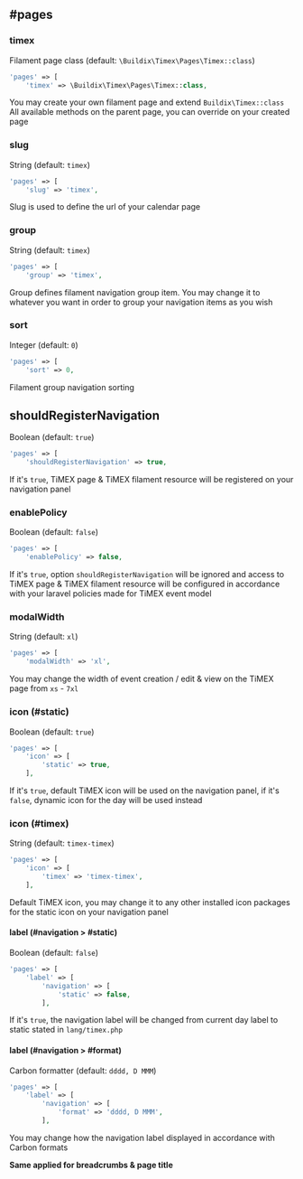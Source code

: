 ## #pages
### timex
Filament page class (default: `\Buildix\Timex\Pages\Timex::class`)
```php
'pages' => [
    'timex' => \Buildix\Timex\Pages\Timex::class,
```
You may create your own filament page and extend `Buildix\Timex::class`
All available methods on the parent page, you can override on your created page

### slug
String (default: `timex`)
```php
'pages' => [
    'slug' => 'timex',
```
Slug is used to define the url of your calendar page

### group
String (default: `timex`)
```php
'pages' => [
    'group' => 'timex',
```
Group defines filament navigation group item. You may change it to whatever you want in order to group your navigation items as you wish

### sort
Integer (default: `0`)
```php
'pages' => [
    'sort' => 0,
```
Filament group navigation sorting

## shouldRegisterNavigation
Boolean (default: `true`)
```php
'pages' => [
    'shouldRegisterNavigation' => true,
```
If it's `true`, TiMEX page & TiMEX filament resource will be registered on your navigation panel

### enablePolicy
Boolean (default: `false`)
```php
'pages' => [
    'enablePolicy' => false,
```
If it's `true`, option `shouldRegisterNavigation` will be ignored and access to TiMEX page & TiMEX filament resource will be configured in accordance with your laravel policies made for TiMEX event model 

### modalWidth
String (default: `xl`)
```php
'pages' => [
    'modalWidth' => 'xl',
```
You may change the width of event creation / edit & view on the TiMEX page from `xs` - `7xl`

### icon (#static)
Boolean (default: `true`)
```php
'pages' => [
    'icon' => [
        'static' => true,
    ],
```
If it's `true`, default TiMEX icon will be used on the navigation panel, if it's `false`, dynamic icon for the day will be used instead

### icon (#timex)
String (default: `timex-timex`)
```php
'pages' => [
    'icon' => [
        'timex' => 'timex-timex',
    ],
```
Default TiMEX icon, you may change it to any other installed icon packages for the static icon on your navigation panel

#### label (#navigation > #static)
Boolean (default: `false`)
```php
'pages' => [
    'label' => [
        'navigation' => [
            'static' => false,
        ],
```
If it's `true`, the navigation label will be changed from current day label to static stated in `lang/timex.php`

#### label (#navigation > #format)
Carbon formatter (default: `dddd, D MMM`)
```php
'pages' => [
    'label' => [
        'navigation' => [
            'format' => 'dddd, D MMM',
        ],
```
You may change how the navigation label displayed in accordance with Carbon formats

**Same applied for breadcrumbs & page title**
